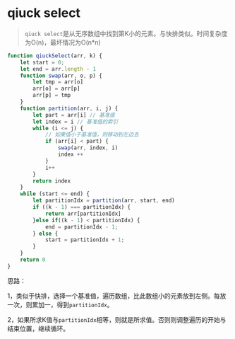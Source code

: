 # qiuck select

> `qiuck select`是从无序数组中找到第K小的元素。与快排类似。时间复杂度为O(n)，最坏情况为O(n*n)

```javascript
function qiuckSelect(arr, k) {
	let start = 0;
	let end = arr.length - 1
	function swap(arr, o, p) {
		let tmp = arr[o]
		arr[o] = arr[p]
		arr[p] = tmp
	}
	function partition(arr, i, j) {
		let part = arr[i] // 基准值
		let index = i // 基准值的索引
		while (i <= j) {
			// 如果值小于基准值，则移动到左边去
			if (arr[i] < part) {
				swap(arr, index, i)
				index ++
			}
			i++
		}
		return index
	}
	while (start <= end) {
		let partitionIdx = partition(arr, start, end)
		if ((k - 1) === partitionIdx) {
			return arr[partitionIdx]
		}else if((k - 1) < partitionIdx) {
            end = partitionIdx - 1;
        } else {
            start = partitionIdx + 1;
        }
	}
	return 0
}
```

思路：

1，类似于快排，选择一个基准值，遍历数组，比此数组小的元素放到左侧。每放一次，则累加一，得到`partitionIdx`。

2，如果所求K值与`partitionIdx`相等，则就是所求值。否则则调整遍历的开始与结束位置，继续循环。